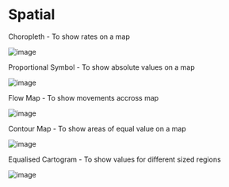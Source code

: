 # Spatial

Choropleth - To show rates on a map

![image](https://github.com/avatorl/Deneb-Vega-Templates/assets/59934292/7112c994-b128-490c-a5e0-b516ac3ad041)

Proportional Symbol - To show absolute values on a map

![image](https://github.com/avatorl/Deneb-Vega-Templates/assets/59934292/f9c6f597-c0dc-4207-80f6-a7c0ed6ea153)

Flow Map - To show movements accross map

![image](https://github.com/avatorl/Deneb-Vega-Templates/assets/59934292/a6f970d5-33b7-4432-a6d0-002d7c850f1a)

Contour Map - To show areas of equal value on a map

![image](https://github.com/avatorl/Deneb-Vega-Templates/assets/59934292/1d7a6567-10a0-4b41-8dc6-d2e088d4a2d9)

Equalised Cartogram - To show values for different sized regions

![image](https://github.com/avatorl/Deneb-Vega-Templates/assets/59934292/5118fa9f-2ab5-4edc-b101-213a0db48575)





